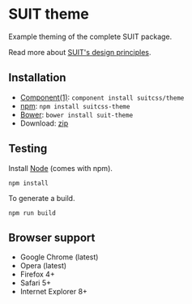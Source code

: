 # SUIT theme

Example theming of the complete SUIT package.

Read more about [SUIT's design principles](https://github.com/suitcss/suit/).

## Installation

* [Component(1)](http://component.io/): `component install suitcss/theme`
* [npm](https://npmjs.org/): `npm install suitcss-theme`
* [Bower](http://bower.io/): `bower install suit-theme`
* Download: [zip](https://github.com/suitcss/theme/zipball/master)

## Testing

Install [Node](http://nodejs.org) (comes with npm).

```
npm install
```

To generate a build.

```
npm run build
```

## Browser support

* Google Chrome (latest)
* Opera (latest)
* Firefox 4+
* Safari 5+
* Internet Explorer 8+
